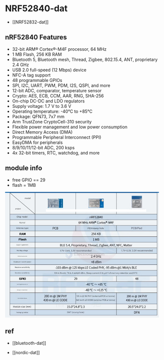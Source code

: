 
# NRF52840-dat

- [[NRF52832-dat]]

## nRF52840 Features

- 32-bit ARM® Cortex®-M4F processor, 64 MHz
- 1 MB Flash, 256 KB RAM
- Bluetooth 5, Bluetooth mesh, Thread, Zigbee, 802.15.4, ANT, proprietary 2.4 GHz
- USB 2.0 full-speed (12 Mbps) device
- NFC-A tag support
- 48 programmable GPIOs
- SPI, I2C, UART, PWM, PDM, I2S, QSPI, and more
- 12-bit ADC, comparator, temperature sensor
- Crypto: AES, ECB, CCM, AAR, RNG, SHA-256
- On-chip DC-DC and LDO regulators
- Supply voltage: 1.7 V to 3.6 V
- Operating temperature: -40°C to +85°C
- Package: QFN73, 7x7 mm
- Arm TrustZone CryptoCell-310 security
- Flexible power management and low power consumption
- Direct Memory Access (DMA)
- Programmable Peripheral Interconnect (PPI)
- EasyDMA for peripherals
- 8/9/10/11/12-bit ADC, 200 ksps
- 4x 32-bit timers, RTC, watchdog, and more


## module info 

- free GPIO == 29 
- flash = 1MB 

![](2025-06-19-13-53-11.png)


## ref 

- [[bluetooth-dat]]

- [[nordic-dat]]